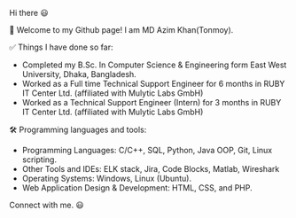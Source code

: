 Hi there :smiley:

💼 Welcome to my Github page! I am MD Azim Khan(Tonmoy).


✅ Things I have done so far:

- Completed my B.Sc. In Computer Science & Engineering form East West University, Dhaka, Bangladesh.
- Worked as a Full time Technical Support Engineer for 6 months in RUBY IT Center Ltd. (affiliated with Mulytic Labs GmbH)
- Worked as a Technical Support Engineer (Intern) for 3 months in RUBY IT Center Ltd. (affiliated with Mulytic Labs GmbH)

🛠️ Programming languages and tools:

- Programming Languages: C/C++, SQL, Python, Java OOP, Git, Linux scripting.
- Other Tools and IDEs: ELK stack, Jira, Code Blocks, Matlab, Wireshark
- Operating Systems: Windows, Linux (Ubuntu).
- Web Application Design & Development: HTML, CSS, and PHP.

Connect with me. :smiley:

<p>
<a href="https://github.com/Tonmoy60">
<a href="https://www.linkedin.com/in/md-azim-khan-49b15a198/">
<a href="mailto:azimkhantonmoy@gmail.com">
</p>
